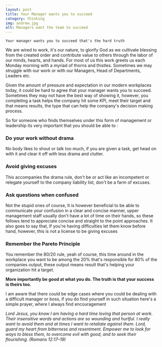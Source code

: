 ```yaml
---
layout: post
title: Your Manager wants you to succeed
category: thinking
img: andrew.jpg
alt: Managers want the team to succeed
---
```




`Your manager wants you to succeed that's the hard truth`

We are wired to work, it's our nature, to glorify God as we cultivate blessing from the created order and contribute value to others through the labor of our minds, hearts, and hands. For most of us this work greets us each Monday morning with a myriad of thorns and thistles. Sometimes we may struggle with our work or with our Managers, Head of Departments, Leaders etc.

Given the amount of pressure and expectation in our modern workplaces today, it could be hard to agree that your manager wants you to succeed. Sometimes they may not have the best way of showing it, however, you completing a task helps the company hit some KPI, meet their target and that means results, the type that can help the company's decision making process.

So for someone who finds themselves under this form of management or leadership its very important that you should be able to :


### Do your work without drama

No body likes to shout or talk too much, if you are given a task, get head on with it and clear it off with less drama and clutter. 

### Avoid giving excuses

This accompanies the drama rule, don't be or act like an incompetent or relegate yourself to the company liability list, don't be a farm of excuses.

### Ask questions when confused

Not the stupid ones of course, It is however beneficial to be able to communicate your confusion in a clear and concise manner, upper management staff usually don't have a lot of time on their hands, so these fellows tend to appreciate concise and straight to the point approaches. It also goes to say that, If you're having difficulties let them know before hand, however, this is not a license to be giving excuses

### Remember the Pareto Principle

You remember the 80/20 rule, yeah of course, this time around in the workplace you want to be among the 20% that's responsible for 80% of the companies output, these output means result that's helping your organization hit a target.

**More importantly be good at what you do. The truth is that your success is theirs too.**




I am aware that there could be edge cases where you could be dealing with a difficult manager or boss, if you do find yourself in such situation here's a simple prayer, where I always find encouragement

*Lord Jesus, you know I am having a hard time loving that person at work. Their insensitive words and actions are so wounding and hurtful. I really want to avoid them and at times I want to retaliate against them. Lord, guard my heart from bitterness and resentment. Empower me to look for ways to bless them, to overcome evil with good, and to seek their flourishing. (Romans 12:17–19)*
